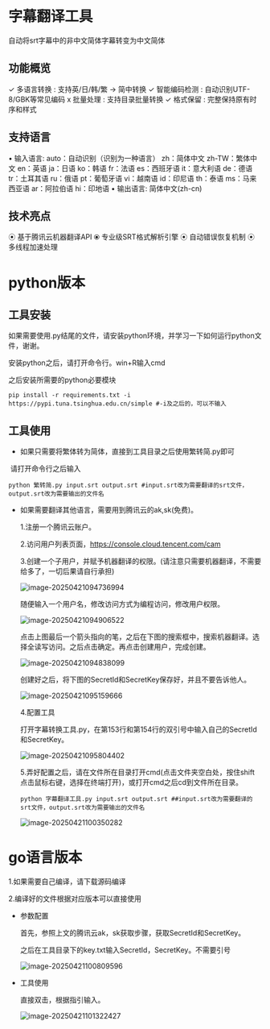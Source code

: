 # 字幕翻译工具
自动将srt字幕中的非中文简体字幕转变为中文简体

## 功能概览

 ✓ 多语言转换   : 支持英/日/韩/繁 → 简中转换
  ✓ 智能编码检测 : 自动识别UTF-8/GBK等常见编码
  x 批量处理     : 支持目录批量转换
  ✓ 格式保留     : 完整保持原有时序和样式

## 支持语言

 • 输入语言:     auto：自动识别（识别为一种语言）    zh：简体中文    zh-TW：繁体中文    en：英语    ja：日语    ko：韩语    fr：法语    es：西班牙语    it：意大利语    de：德语    tr：土耳其语    ru：俄语    pt：葡萄牙语    vi：越南语    id：印尼语    th：泰语    ms：马来西亚语    ar：阿拉伯语        hi：印地语
  • 输出语言: 简体中文(zh-cn)

## 技术亮点

  ⦿ 基于腾讯云机器翻译API
  ⦿ 专业级SRT格式解析引擎
  ⦿ 自动错误恢复机制
  ⦿ 多线程加速处理

# python版本

## 工具安装

如果需要使用.py结尾的文件，请安装python环境，并学习一下如何运行python文件，谢谢。

安装python之后，请打开命令行。win+R输入cmd

之后安装所需要的python必要模块

```
pip install -r requirements.txt -i https://pypi.tuna.tsinghua.edu.cn/simple #-i及之后的，可以不输入
```

## 工具使用

- 如果只需要将繁体转为简体，直接到工具目录之后使用繁转简.py即可

​	请打开命令行之后输入

```
python 繁转简.py input.srt output.srt #input.srt改为需要翻译的srt文件，output.srt改为需要输出的文件名
```

- 如果需要翻译其他语言，需要用到腾讯云的ak,sk(免费)。

  1.注册一个腾讯云账户。

  2.访问用户列表页面，https://console.cloud.tencent.com/cam

  3.创建一个子用户，并赋予机器翻译的权限。(请注意只需要机器翻译，不需要给多了，一切后果请自行承担)

  ![image-20250421094736994](C:\Users\gk\AppData\Roaming\Typora\typora-user-images\image-20250421094736994.png)

  随便输入一个用户名，修改访问方式为编程访问，修改用户权限。

  ![image-20250421094906522](C:\Users\gk\AppData\Roaming\Typora\typora-user-images\image-20250421094906522.png)

  点击上图最后一个箭头指向的笔，之后在下图的搜索框中，搜索机器翻译。选择全读写访问。之后点击确定。再点击创建用户，完成创建。

  ![image-20250421094838099](C:\Users\gk\AppData\Roaming\Typora\typora-user-images\image-20250421094838099.png)

  创建好之后，将下图的SecretId和SecretKey保存好，并且不要告诉他人。

  ![image-20250421095159666](C:\Users\gk\AppData\Roaming\Typora\typora-user-images\image-20250421095159666.png)

  4.配置工具

  打开字幕转换工具.py，在第153行和第154行的双引号中输入自己的SecretId和SecretKey。

  ![image-20250421095804402](C:\Users\gk\AppData\Roaming\Typora\typora-user-images\image-20250421095804402.png)

  5.弄好配置之后，请在文件所在目录打开cmd(点击文件夹空白处，按住shift点击鼠标右键，选择在终端打开)，或打开cmd之后cd到文件所在目录。

  ```
  python 字幕翻译工具.py input.srt output.srt ##input.srt改为需要翻译的srt文件，output.srt改为需要输出的文件名
  ```

  ![image-20250421100350282](C:\Users\gk\AppData\Roaming\Typora\typora-user-images\image-20250421100350282.png)

# go语言版本

1.如果需要自己编译，请下载源码编译

2.编译好的文件根据对应版本可以直接使用

- 参数配置

  首先，参照上文的腾讯云ak，sk获取步骤，获取SecretId和SecretKey。

  之后在工具目录下的key.txt输入SecretId，SecretKey。不需要引号

  ![image-20250421100809596](C:\Users\gk\AppData\Roaming\Typora\typora-user-images\image-20250421100809596.png)

- 工具使用

  直接双击，根据指引输入。

  ![image-20250421101322427](C:\Users\gk\AppData\Roaming\Typora\typora-user-images\image-20250421101322427.png)